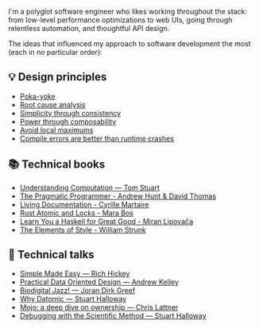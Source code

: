 I'm a polyglot software engineer who likes working throughout the stack: from low-level performance optimizations to web UIs, going through relentless automation, and thoughtful API design.

The ideas that influenced my approach to software development the most (each in no particular order):

## 💡 Design principles

- [Poka-yoke](https://en.wikipedia.org/wiki/Poka-yoke)
- [Root cause analysis](https://www.elastic.co/what-is/root-cause-analysis)
- [Simplicity through consistency](https://github.com/typst/typst/blob/115b0a7ffd3a93689119228e2ccf9c9aa10d5bf6/README.md?plain=1#L220)
- [Power through composability](https://github.com/typst/typst/blob/115b0a7ffd3a93689119228e2ccf9c9aa10d5bf6/README.md?plain=1#L227)
- [Avoid local maximums](https://github.com/ziglang/www.ziglang.org/blob/fddbd131eb559a581f5ddc942e325aed8dc2e1c5/src/documentation/0.2.0/index.html#L6820)
- [Compile errors are better than runtime crashes](https://github.com/ziglang/www.ziglang.org/blob/fddbd131eb559a581f5ddc942e325aed8dc2e1c5/src/documentation/0.2.0/index.html#L6818)

## 📚 Technical books

- [Understanding Computation — Tom Stuart](https://computationbook.com)
- [The Pragmatic Programmer - Andrew Hunt & David Thomas](https://pragprog.com/titles/tpp20/the-pragmatic-programmer-20th-anniversary-edition/)
- [Living Documentation - Cyrille Martaire](https://www.goodreads.com/book/show/34927405-living-documentation)
- [Rust Atomic and Locks - Mara Bos](https://marabos.nl/atomics/)
- [Learn You a Haskell for Great Good - Miran Lipovača](https://learnyouahaskell.com)
- [The Elements of Style - William Strunk ](https://www.gutenberg.org/files/37134/37134-h/37134-h.htm)

## 🍿 Technical talks

- [Simple Made Easy — Rich Hickey](https://www.youtube.com/watch?v=SxdOUGdseq4)
- [Practical Data Oriented Design — Andrew Kelley](https://www.youtube.com/watch?v=IroPQ150F6c)
- [Biodigital Jazz! — Joran Dirk Greef](https://www.youtube.com/watch?v=C98cyJ-wJuY)
- [Why Datomic — Stuart Halloway](https://docs.datomic.com/resources/videos.html#why-1)
- [Mojo: a deep dive on ownership — Chris Lattner](https://www.youtube.com/watch?v=9ag0fPMmYPQ)
- [Debugging with the Scientific Method — Stuart Halloway](https://www.youtube.com/watch?v=FihU5JxmnBg)
